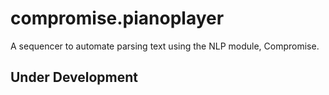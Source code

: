 # compromise.pianoplayer
A sequencer to automate parsing text using the NLP module, Compromise.

## Under Development
